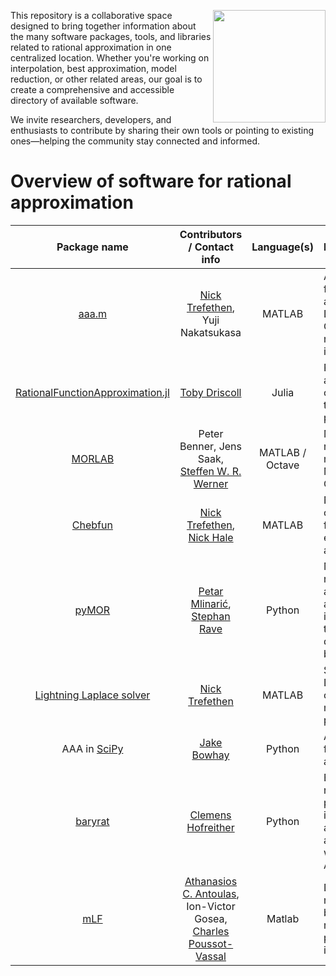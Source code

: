 <img src="logo.png" width=180 align="right"> This repository is a collaborative space designed to bring together information about the many software packages, tools, and libraries related to rational approximation in one centralized location. Whether you're working on interpolation, best approximation, model reduction, or other related areas, our goal is to create a comprehensive and accessible directory of available software.

We invite researchers, developers, and enthusiasts to contribute by sharing their own tools or pointing to existing ones—helping the community stay connected and informed.

# Overview of software for rational approximation

| Package name | Contributors / Contact info | Language(s) | Description | Documentation | Reference work | Citing | License | Latest update | 
|:------------:|:-----------:|:-----------:|:-----------|:-----------:|:-----------:|:-----------:|:-----------:|:-----------:|
| [aaa.m](https://github.com/chebfun/chebfun/blob/master/aaa.m) | [Nick Trefethen](https://github.com/trefethen), Yuji Nakatsukasa | MATLAB | AAA algorithm for rational approximation. Distributed with Chebfun but runs independently. | [guide](https://www.chebfun.org/docs/guide/guide04.html) | [Nakatsukasa et al.](http://epubs.siam.org/doi/10.1137/16M1106122) | [Nakatsukasa et al.](http://epubs.siam.org/doi/10.1137/16M1106122) | BSD-3 | August 2024 |
| [RationalFunctionApproximation.jl](https://github.com/complexvariables/rationalfunctionapproximation.jl/) | [Toby Driscoll](https://github.com/tobydriscoll)  | Julia | Rational appproximation of functions in the complex plane. | [yes](https://complexvariables.github.io/RationalFunctionApproximation.jl/stable/) | n/a | [see file](https://github.com/complexvariables/RationalFunctionApproximation.jl/blob/main/CITATION.cff) | MIT | April 2025 |
| [MORLAB](https://www.mpi-magdeburg.mpg.de/projects/morlab) | Peter Benner, Jens Saak, [Steffen W. R. Werner](mailto:steffen.werner@vt.edu)  | MATLAB / Octave | Model order reduction methods in MATLAB and Octave. | [yes](https://morwiki.mpi-magdeburg.mpg.de/morwiki/index.php/MORLAB) | [yes](https://doi.org/10.1007/978-3-030-72983-7_19) | [see file](https://cscproxy.mpi-magdeburg.mpg.de/mpcsc/software/morlab/6.0/CITATION.md) | BSD-2 | September 2023 |
| [Chebfun](https://chebfun.org/) | [Nick Trefethen](mailto:trefethen@seas.harvard.edu), [Nick Hale](mailto:nickhale@sun.ac.za)  | MATLAB | Numerical computing with functions. (See esp. `minimax` and `aaa`.) | [yes](https://www.chebfun.org/docs/) | [Chebfun guide](https://www.chebfun.org/docs/guide/) | [Chebfun guide](https://www.chebfun.org/docs/guide/) | BSD-3 | April 2025 |
| [pyMOR](https://pymor.org) | [Petar Mlinarić](https://github.com/pmli), [Stephan Rave](https://github.com/sdrave)  | Python | Model order reduction applications allowing implementations to work with different backends.| [yes](https://docs.pymor.org/) | [Milk et al.](https://epubs.siam.org/doi/10.1137/15M1026614) | [Milk et al.](https://epubs.siam.org/doi/10.1137/15M1026614)  | BSD-2 | December 2024 |
| [Lightning Laplace solver](https://people.maths.ox.ac.uk/trefethen/lightning.html) | [Nick Trefethen](mailto:trefethen@seas.harvard.edu) | MATLAB | Solution of Laplace and conformal mapping problems. | no | [Gopal and Trefethen](https://epubs.siam.org/doi/10.1137/19M125947X) | [Gopal and Trefethen](https://epubs.siam.org/doi/10.1137/19M125947X) | n/a | March 2020 |
| AAA in [SciPy](https://scipy.org) | [Jake Bowhay](https://github.com/j-bowhay) | Python | AAA algorithm for rational approximation. | [yes](https://docs.scipy.org/doc/scipy/reference/generated/scipy.interpolate.AAA.html) | n/a | [Virtanen et al.](https://scipy.org/citing-scipy/) | BSD-3 | August 2024 | 
| [baryrat](https://github.com/c-f-h/baryrat) | [Clemens Hofreither](https://people.ricam.oeaw.ac.at/c.hofreither/) | Python | Barycentric rational and polynomial interpolation and approximation with BRASIL and AAA. | [yes](https://baryrat.readthedocs.io/) | [Hofreither](https://doi.org/10.1007/s11075-020-01042-0) | [Hofreither](https://doi.org/10.1007/s11075-020-01042-0) | BSD-2 | February 2025 |
| [mLF](https://github.com/cpoussot/mLF) | [Athanasios C. Antoulas](https://antoulas.rice.edu/), Ion-Victor Gosea, [Charles Poussot-Vassal](https://sites.google.com/site/charlespoussotvassal/) | Matlab | Data-driven multivariate barycentric rational and polynomial interpolation. | [yes](https://github.com/cpoussot/mLF) | [Antoulas et al.](https://arxiv.org/abs/2405.00495) | [Antoulas et al.](https://arxiv.org/abs/2405.00495) to appear in SIAM Review | MIT | April 2025 |




